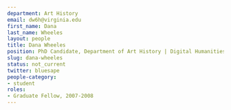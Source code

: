 ```yaml
---
department: Art History
email: dw6h@virginia.edu
first_name: Dana
last_name: Wheeles
layout: people
title: Dana Wheeles
position: PhD Candidate, Department of Art History | Digital Humanities Fellow 2007-2008
slug: dana-wheeles
status: not_current
twitter: bluesape
people-category:
- student
roles:
- Graduate Fellow, 2007-2008
---
```



